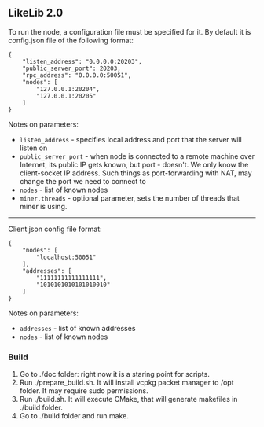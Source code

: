 ## LikeLib 2.0

To run the node, a configuration file must be specified for it.
By default it is config.json file of the following format:

```
{
    "listen_address": "0.0.0.0:20203",
    "public_server_port": 20203,
    "rpc_address": "0.0.0.0:50051",
    "nodes": [
        "127.0.0.1:20204",
        "127.0.0.1:20205"
    ]
}
```

Notes on parameters:
* `listen_address` - specifies local address and port that the server will listen on
* `public_server_port` - when node is connected to a remote machine over Internet, its 
public IP gets known, but port - doesn't. We only know the client-socket IP address.
Such things as port-forwarding with NAT, may change the port we need to connect to
* `nodes` - list of known nodes
* `miner.threads` - optional parameter, sets the number of threads that miner is using.

---

Client json config file format:

```
{
    "nodes": [
        "localhost:50051"
    ],
    "addresses": [
        "11111111111111111",
        "1010101010101010010"
    ]
}
```

Notes on parameters:
* `addresses` - list of known addresses
* `nodes` - list of known nodes

### Build
1. Go to ./doc folder: right now it is a staring point for scripts.
2. Run ./prepare_build.sh. It will install vcpkg packet manager to /opt folder. It may
require sudo permissions.
3. Run ./build.sh. It will execute CMake, that will generate makefiles in ./build folder.
4. Go to ./build folder and run make. 
